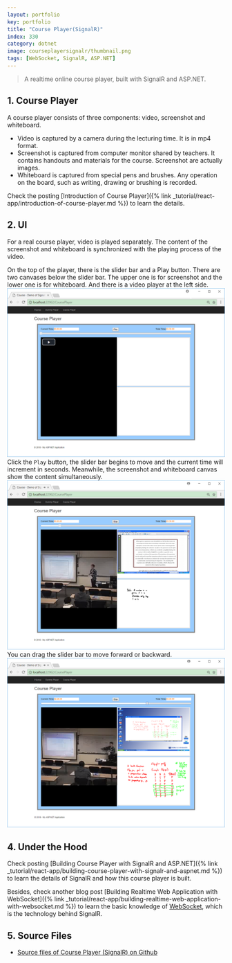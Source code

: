 ```yaml
---
layout: portfolio
key: portfolio
title: "Course Player(SignalR)"
index: 330
category: dotnet
image: courseplayersignalr/thumbnail.png
tags: [WebSocket, SignalR, ASP.NET]
---
```


> A realtime online course player, built with SignalR and ASP.NET.

## 1. Course Player
A course player consists of three components: video, screenshot and whiteboard.
* Video is captured by a camera during the lecturing time. It is in mp4 format.
* Screenshot is captured from computer monitor shared by teachers. It contains handouts and materials for the course. Screenshot are actually images.
* Whiteboard is captured from special pens and brushes. Any operation on the board, such as writing, drawing or brushing is recorded.

Check the posting [Introduction of Course Player]({% link _tutorial/react-app/introduction-of-course-player.md %}) to learn the details.

## 2. UI
For a real course player, video is played separately. The content of the screenshot and whiteboard is synchronized with the playing process of the video.

On the top of the player, there is the slider bar and a Play button. There are two canvases below the slider bar. The upper one is for screenshot and the lower one is for whiteboard. And there is a video player at the left side.
![image](/public/images/portfolio/courseplayersignalr/homepage.png)  
Click the `Play` button, the slider bar begins to move and the current time will increment in seconds. Meanwhile, the screenshot and whiteboard canvas show the content simultaneously.
![image](/public/images/portfolio/courseplayersignalr/playing.png)  
You can drag the slider bar to move forward or backward.
![image](/public/images/portfolio/courseplayersignalr/drag.png)  

## 4. Under the Hood
Check posting [Building Course Player with SignalR and ASP.NET]({% link _tutorial/react-app/building-course-player-with-signalr-and-aspnet.md %}) to learn the details of SignalR and how this course player is built.

Besides, check another blog post [Building Realtime Web Application with WebSocket]({% link _tutorial/react-app/building-realtime-web-application-with-websocket.md %}) to learn the basic knowledge of [WebSocket](https://en.wikipedia.org/wiki/WebSocket), which is the technology behind SignalR.

## 5. Source Files
* [Source files of Course Player (SignalR) on Github](https://github.com/jojozhuang/course-player-signalr)
